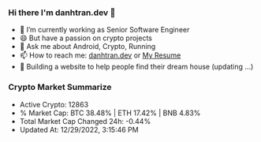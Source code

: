 ### Hi there I'm danhtran.dev 👋

- 🔭 I’m currently working as Senior Software Engineer
- 😄 But have a passion on crypto projects
- 💬 Ask me about Android, Crypto, Running 
- 📫 How to reach me: <a href="https://danhtran.dev" target="_blank">danhtran.dev</a> or <a href="Dan-Resume.pdf" target="_blank">My Resume</a>
- 🌱 Building a website to help people find their dream house (updating ...)

### Crypto Market Summarize
- Active Crypto: 12863
- % Market Cap: BTC 38.48% | ETH 17.42% | BNB 4.83%
- Total Market Cap Changed 24h: -0.44%
- Updated At: 12/29/2022, 3:15:46 PM

